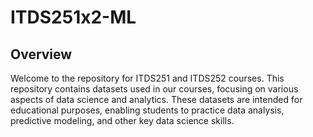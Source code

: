 # ITDS251x2-ML



## Overview

Welcome to the repository for ITDS251 and ITDS252 courses. This repository contains datasets used in our courses, focusing on various aspects of data science and analytics. These datasets are intended for educational purposes, enabling students to practice data analysis, predictive modeling, and other key data science skills.
